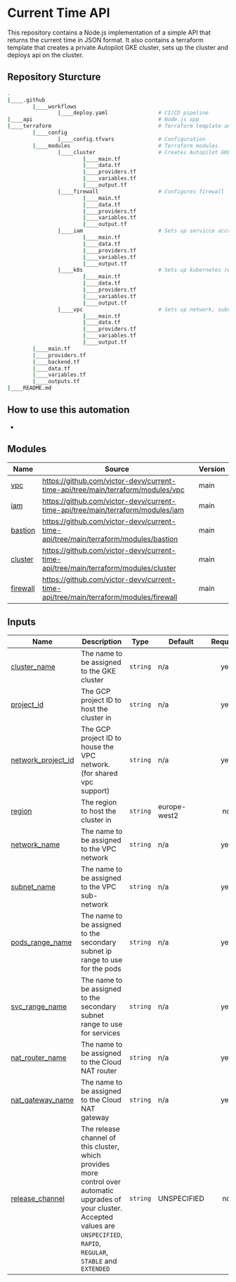 # Current Time API

This repository contains a Node.js implementation of a simple API that returns the current time in JSON format. It also contains a terraform template that creates a private Autopilot GKE cluster, sets up the cluster and deploys api on the cluster.

## Repository Sturcture

```bash
.
|____.github
        |____workflows
                |____deploy.yaml                # CI/CD pipeline
|____api                                        # Node.js app
|____terraform                                  # Terraform template and modules
        |____config
                |____config.tfvars              # Configuration
        |____modules                            # Terraform modules
                |____cluster                    # Creates Autopilot GKE cluster
                        |____main.tf
                        |____data.tf
                        |____providers.tf
                        |____variables.tf
                        |____output.tf
                |____firewall                   # Configures firewall
                        |____main.tf
                        |____data.tf
                        |____providers.tf
                        |____variables.tf
                        |____output.tf
                |____iam                        # Sets up servicce accounts and configures role bindings
                        |____main.tf
                        |____data.tf
                        |____providers.tf
                        |____variables.tf
                        |____output.tf
                |____k8s                        # Sets up kubernetes resources in cluster
                        |____main.tf
                        |____data.tf
                        |____providers.tf
                        |____variables.tf
                        |____output.tf
                |____vpc                        # Sets up network, subnet, NAT 
                        |____main.tf
                        |____data.tf
                        |____providers.tf
                        |____variables.tf
                        |____output.tf
        |____main.tf
        |____providers.tf
        |____backend.tf
        |____data.tf
        |____variables.tf
        |____outputs.tf
|____README.md

```


## How to use this automation

- 

## Modules

| Name | Source | Version |
|------|--------|---------|
| <a name="vpc"></a> [vpc](#vpc) | https://github.com/victor-devv/current-time-api/tree/main/terraform/modules/vpc | main |
| <a name="iam"></a> [iam](#iam) | https://github.com/victor-devv/current-time-api/tree/main/terraform/modules/iam | main |
| <a name="bastion"></a> [bastion](#bastion) | https://github.com/victor-devv/current-time-api/tree/main/terraform/modules/bastion | main |
| <a name="cluster"></a> [cluster](#cluster) | https://github.com/victor-devv/current-time-api/tree/main/terraform/modules/cluster | main |
| <a name="firewall"></a> [firewall](#firewall) | https://github.com/victor-devv/current-time-api/tree/main/terraform/modules/firewall | main |

## Inputs

| Name | Description | Type | Default | Required |
|------|-------------|------|---------|:--------:|
| <a name="cluster_name"></a> [cluster\_name](#input\_cluster\_name) | The name to be assigned to the GKE cluster | `string` | n/a | yes |
| <a name="project_id"></a> [project\_id](#input\_project\_id) | The GCP project ID to host the cluster in | `string` | n/a | yes |
| <a name="network_project_id"></a> [network\_project\_id](#input\_network\_project\_id) | The GCP project ID to house the VPC network. (for shared vpc support) | `string` | n/a | yes |
| <a name="region"></a> [region](#input\_region) | The region to host the cluster in | `string` | europe-west2 | no |
| <a name="network_name"></a> [network\_name](#input\_network\_name) | The name to be assigned to the VPC network | `string` | n/a | yes |
| <a name="subnet_name"></a> [subnet\_name](#input\_subnet\_name) | The name to be assigned to the VPC sub-network | `string` | n/a | yes |
| <a name="pods_range_name"></a> [pods\_range\_name](#input\_pods\_range\_name) | The name to be assigned to the secondary subnet ip range to use for the pods | `string` | n/a | yes |
| <a name="svc_range_name"></a> [svc\_range\_name](#input\_svc\_range\_name) | The name to be assigned to the secondary subnet range to use for services | `string` | n/a | yes |
| <a name="nat_router_name"></a> [nat\_router\_name](#input\_nat\_router\_name) | The name to be assigned to the Cloud NAT router | `string` | n/a | yes |
| <a name="nat_gateway_name"></a> [nat\_gateway\_name](#input\_nat\_gateway\_name) | The name to be assigned to the Cloud NAT gateway | `string` | n/a | yes |
| <a name="release_channel"></a> [release\_channel](#input\_release\_channel) | The release channel of this cluster, which provides more control over automatic upgrades of your cluster. Accepted values are `UNSPECIFIED`, `RAPID`, `REGULAR`, `STABLE` and `EXTENDED` | `string` | UNSPECIFIED | no |
